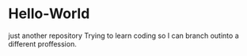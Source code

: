 # Hello-World
just another repository
Trying to learn coding so I can branch outinto a different proffession.
